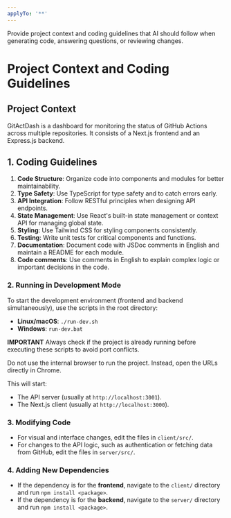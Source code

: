 ```yaml
---
applyTo: '**'
---
```

Provide project context and coding guidelines that AI should follow when generating code, answering questions, or reviewing changes.

# Project Context and Coding Guidelines

## Project Context

GitActDash is a dashboard for monitoring the status of GitHub Actions across multiple repositories. It consists of a Next.js frontend and an Express.js backend.

## 1. Coding Guidelines

1. **Code Structure**: Organize code into components and modules for better maintainability.
2. **Type Safety**: Use TypeScript for type safety and to catch errors early.
3. **API Integration**: Follow RESTful principles when designing API endpoints.
4. **State Management**: Use React's built-in state management or context API for managing global state.
5. **Styling**: Use Tailwind CSS for styling components consistently.
6. **Testing**: Write unit tests for critical components and functions.
7. **Documentation**: Document code with JSDoc comments in English and maintain a README for each module.
8. **Code comments**: Use comments in English to explain complex logic or important decisions in the code.

### 2. Running in Development Mode

To start the development environment (frontend and backend simultaneously), use the scripts in the root directory:
- **Linux/macOS**: `./run-dev.sh`
- **Windows**: `run-dev.bat`

**IMPORTANT** Always check if the project is already running before executing these scripts to avoid port conflicts.

Do not use the internal browser to run the project. Instead, open the URLs directly in Chrome.

This will start:
- The API server (usually at `http://localhost:3001`).
- The Next.js client (usually at `http://localhost:3000`).

### 3. Modifying Code

- For visual and interface changes, edit the files in `client/src/`.
- For changes to the API logic, such as authentication or fetching data from GitHub, edit the files in `server/src/`.

### 4. Adding New Dependencies

- If the dependency is for the **frontend**, navigate to the `client/` directory and run `npm install <package>`.
- If the dependency is for the **backend**, navigate to the `server/` directory and run `npm install <package>`.